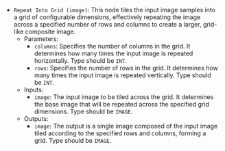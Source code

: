 - `Repeat Into Grid (image)`: This node tiles the input image samples into a grid of configurable dimensions, effectively repeating the image across a specified number of rows and columns to create a larger, grid-like composite image.
    - Parameters:
        - `columns`: Specifies the number of columns in the grid. It determines how many times the input image is repeated horizontally. Type should be `INT`.
        - `rows`: Specifies the number of rows in the grid. It determines how many times the input image is repeated vertically. Type should be `INT`.
    - Inputs:
        - `image`: The input image to be tiled across the grid. It determines the base image that will be repeated across the specified grid dimensions. Type should be `IMAGE`.
    - Outputs:
        - `image`: The output is a single image composed of the input image tiled according to the specified rows and columns, forming a grid. Type should be `IMAGE`.
